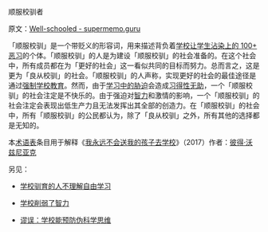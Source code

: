 顺服校驯者

原文：[Well-schooled - supermemo.guru](https://supermemo.guru/wiki/Well-schooled)

「顺服校驯」是一个带贬义的形容词，用来描述背负着[学校让学生沾染上的 100+ 恶习](https://supermemo.guru/wiki/100_bad_habits_learned_at_school)的个体。「顺服校驯」的人是为建设「顺服校驯」的社会准备的。在这个社会中，所有成员都在为「更好的社会」这一看似共同的目标而努力。总而言之，这是更为「良从校驯」的社会。「顺服校驯」的人声称，实现更好的社会的最佳途径是通过[强制学校教育](https://supermemo.guru/wiki/Compulsory_schooling)。然而，由于[学习中的胁迫](https://supermemo.guru/wiki/Coercion_in_learning)会造成[习得性无助](https://supermemo.guru/wiki/Learned_helplessness)，一个「顺服校驯」的社会注定是不快乐的。由于强迫对[智力](https://supermemo.guru/wiki/Intelligence)和激情的影响，一个「顺服校驯」的社会注定会表现出低生产力且无法发挥出其全部的创造力。在「顺服校驯」的社会中，所有「顺服校驯」的公民都认为，除了「良从校驯」之外，所有其他的选择都是无知的。

本[术语表](https://supermemo.guru/wiki/Glossary)条目用于解释《[我永远不会送我的孩子去学校](https://supermemo.guru/wiki/Problem_of_Schooling)》（2017）作者：[彼得·沃兹尼亚克](https://supermemo.guru/wiki/Piotr_Wozniak)

另见：

- [学校驯育的人不理解自由学习](https://supermemo.guru/wiki/Schooled_people_do_not_understand_free_learning)

- [学校削弱了智力](https://supermemo.guru/wiki/School_undermines_intelligence)

- [谬误：学校能预防伪科学思维](https://supermemo.guru/wiki/Myth:_School_prevents_pseudoscientific_thinking)